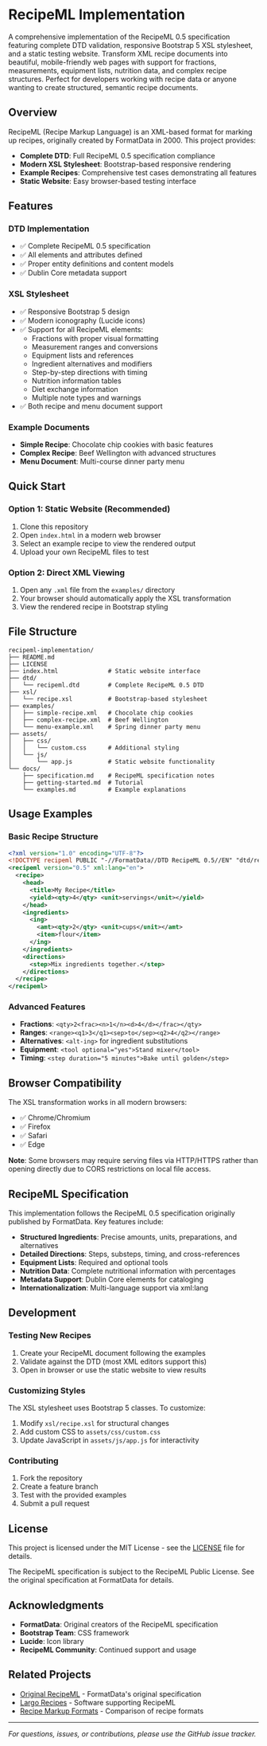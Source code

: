 # RecipeML Implementation

A comprehensive implementation of the RecipeML 0.5 specification featuring complete DTD validation, responsive Bootstrap 5 XSL stylesheet, and a static testing website. Transform XML recipe documents into beautiful, mobile-friendly web pages with support for fractions, measurements, equipment lists, nutrition data, and complex recipe structures. Perfect for developers working with recipe data or anyone wanting to create structured, semantic recipe documents.

## Overview

RecipeML (Recipe Markup Language) is an XML-based format for marking up recipes, originally created by FormatData in 2000. This project provides:

- **Complete DTD**: Full RecipeML 0.5 specification compliance
- **Modern XSL Stylesheet**: Bootstrap-based responsive rendering
- **Example Recipes**: Comprehensive test cases demonstrating all features
- **Static Website**: Easy browser-based testing interface

## Features

### DTD Implementation
- ✅ Complete RecipeML 0.5 specification
- ✅ All elements and attributes defined
- ✅ Proper entity definitions and content models
- ✅ Dublin Core metadata support

### XSL Stylesheet
- ✅ Responsive Bootstrap 5 design
- ✅ Modern iconography (Lucide icons)
- ✅ Support for all RecipeML elements:
  - Fractions with proper visual formatting
  - Measurement ranges and conversions
  - Equipment lists and references
  - Ingredient alternatives and modifiers
  - Step-by-step directions with timing
  - Nutrition information tables
  - Diet exchange information
  - Multiple note types and warnings
- ✅ Both recipe and menu document support

### Example Documents
- **Simple Recipe**: Chocolate chip cookies with basic features
- **Complex Recipe**: Beef Wellington with advanced structures
- **Menu Document**: Multi-course dinner party menu

## Quick Start

### Option 1: Static Website (Recommended)
1. Clone this repository
2. Open `index.html` in a modern web browser
3. Select an example recipe to view the rendered output
4. Upload your own RecipeML files to test

### Option 2: Direct XML Viewing
1. Open any `.xml` file from the `examples/` directory
2. Your browser should automatically apply the XSL transformation
3. View the rendered recipe in Bootstrap styling

## File Structure

```
recipeml-implementation/
├── README.md
├── LICENSE
├── index.html              # Static website interface
├── dtd/
│   └── recipeml.dtd        # Complete RecipeML 0.5 DTD
├── xsl/
│   └── recipe.xsl          # Bootstrap-based stylesheet
├── examples/
│   ├── simple-recipe.xml   # Chocolate chip cookies
│   ├── complex-recipe.xml  # Beef Wellington
│   └── menu-example.xml    # Spring dinner party menu
├── assets/
│   ├── css/
│   │   └── custom.css      # Additional styling
│   └── js/
│       └── app.js          # Static website functionality
└── docs/
    ├── specification.md    # RecipeML specification notes
    ├── getting-started.md  # Tutorial
    └── examples.md         # Example explanations
```

## Usage Examples

### Basic Recipe Structure
```xml
<?xml version="1.0" encoding="UTF-8"?>
<!DOCTYPE recipeml PUBLIC "-//FormatData//DTD RecipeML 0.5//EN" "dtd/recipeml.dtd">
<recipeml version="0.5" xml:lang="en">
  <recipe>
    <head>
      <title>My Recipe</title>
      <yield><qty>4</qty> <unit>servings</unit></yield>
    </head>
    <ingredients>
      <ing>
        <amt><qty>2</qty> <unit>cups</unit></amt>
        <item>flour</item>
      </ing>
    </ingredients>
    <directions>
      <step>Mix ingredients together.</step>
    </directions>
  </recipe>
</recipeml>
```

### Advanced Features
- **Fractions**: `<qty>2<frac><n>1</n><d>4</d></frac></qty>`
- **Ranges**: `<range><q1>3</q1><sep>to</sep><q2>4</q2></range>`
- **Alternatives**: `<alt-ing>` for ingredient substitutions
- **Equipment**: `<tool optional="yes">Stand mixer</tool>`
- **Timing**: `<step duration="5 minutes">Bake until golden</step>`

## Browser Compatibility

The XSL transformation works in all modern browsers:
- ✅ Chrome/Chromium
- ✅ Firefox
- ✅ Safari
- ✅ Edge

**Note**: Some browsers may require serving files via HTTP/HTTPS rather than opening directly due to CORS restrictions on local file access.

## RecipeML Specification

This implementation follows the RecipeML 0.5 specification originally published by FormatData. Key features include:

- **Structured Ingredients**: Precise amounts, units, preparations, and alternatives
- **Detailed Directions**: Steps, substeps, timing, and cross-references
- **Equipment Lists**: Required and optional tools
- **Nutrition Data**: Complete nutritional information with percentages
- **Metadata Support**: Dublin Core elements for cataloging
- **Internationalization**: Multi-language support via xml:lang

## Development

### Testing New Recipes
1. Create your RecipeML document following the examples
2. Validate against the DTD (most XML editors support this)
3. Open in browser or use the static website to view results

### Customizing Styles
The XSL stylesheet uses Bootstrap 5 classes. To customize:
1. Modify `xsl/recipe.xsl` for structural changes
2. Add custom CSS to `assets/css/custom.css`
3. Update JavaScript in `assets/js/app.js` for interactivity

### Contributing
1. Fork the repository
2. Create a feature branch
3. Test with the provided examples
4. Submit a pull request

## License

This project is licensed under the MIT License - see the [LICENSE](LICENSE) file for details.

The RecipeML specification is subject to the RecipeML Public License. See the original specification at FormatData for details.

## Acknowledgments

- **FormatData**: Original creators of the RecipeML specification
- **Bootstrap Team**: CSS framework
- **Lucide**: Icon library
- **RecipeML Community**: Continued support and usage

## Related Projects

- [Original RecipeML](http://www.formatdata.com/recipeml/) - FormatData's original specification
- [Largo Recipes](https://sourceforge.net/projects/largorecipes/) - Software supporting RecipeML
- [Recipe Markup Formats](https://microformats.org/wiki/recipe-formats) - Comparison of recipe formats

---

*For questions, issues, or contributions, please use the GitHub issue tracker.*
